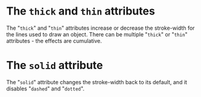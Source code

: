 # The `thick` and `thin` attributes

The "`thick`" and "`thin`" attributes increase or decrease the stroke-width
for the lines used to draw an object.  There can be multiple "`thick`" or
"`thin`" attributes - the effects are cumulative.

# The `solid` attribute

The "`solid`" attribute changes the stroke-width back to its default,
and it disables "`dashed`" and "`dotted`".
